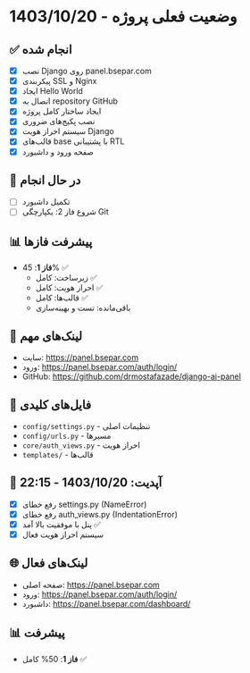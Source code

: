 # وضعیت فعلی پروژه - 1403/10/20

## ✅ انجام شده
- [x] نصب Django روی panel.bsepar.com
- [x] پیکربندی SSL و Nginx
- [x] ایجاد Hello World
- [x] اتصال به repository GitHub
- [x] ایجاد ساختار کامل پروژه
- [x] نصب پکیج‌های ضروری
- [x] سیستم احراز هویت Django
- [x] قالب‌های base با پشتیبانی RTL
- [x] صفحه ورود و داشبورد

## 🔄 در حال انجام
- [ ] تکمیل داشبورد
- [ ] شروع فاز 2: یکپارچگی Git

## 📊 پیشرفت فازها
- **فاز 1**: 45% ✅
  - زیرساخت: کامل ✅
  - احراز هویت: کامل ✅
  - قالب‌ها: کامل ✅
  - باقی‌مانده: تست و بهینه‌سازی

## 🔗 لینک‌های مهم
- سایت: https://panel.bsepar.com
- ورود: https://panel.bsepar.com/auth/login/
- GitHub: https://github.com/drmostafazade/django-ai-panel

## 📂 فایل‌های کلیدی
- `config/settings.py` - تنظیمات اصلی
- `config/urls.py` - مسیرها
- `core/auth_views.py` - احراز هویت
- `templates/` - قالب‌ها

## 📅 آپدیت: 1403/10/20 - 22:15
- [x] رفع خطای settings.py (NameError)
- [x] رفع خطای auth_views.py (IndentationError)
- [x] پنل با موفقیت بالا آمد ✅
- [x] سیستم احراز هویت فعال

## 🌐 لینک‌های فعال
- صفحه اصلی: https://panel.bsepar.com
- ورود: https://panel.bsepar.com/auth/login/
- داشبورد: https://panel.bsepar.com/dashboard/

## 📊 پیشرفت
- **فاز 1**: 50% کامل ✅
